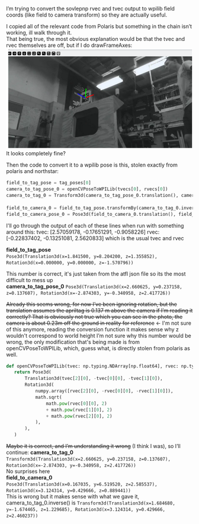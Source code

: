 I’m trying to convert the sovlepnp rvec and tvec output to wpilib field coords (like field to camera transform) so they are actually useful.

I copied all of the relevant code from Polaris but something in the chain isn’t working, ill walk through it.  
That being true, the most obvious explanation would be that the tvec and rvec themselves are off, but if I do drawFrameAxes:  
![The Frame Axes matching well with the detected axis](./readme_images/FrameAxes1.png)It looks completely fine? 

Then the code to convert it to a wpilib pose is this, stolen exactly from polaris and northstar:  
```python
field_to_tag_pose = tag_poses[0]
camera_to_tag_pose_0 = openCVPoseToWPILib(tvecs[0], rvecs[0]) 
camera_to_tag_0 = Transform3d(camera_to_tag_pose_0.translation(), camera_to_tag_pose_0.rotation())

field_to_camera_0 = field_to_tag_pose.transformBy(camera_to_tag_0.inverse())
field_to_camera_pose_0 = Pose3d(field_to_camera_0.translation(), field_to_camera_0.rotation())
```
I'll go through the output of each of these lines
when run with something around this:
tvec: [2.57059178, -0.17651291, -0.9058226]
rvec: [-0.22837402, -0.13251081, 2.5620833]
which is the usual tvec and rvec

**field\_to\_tag\_pose**   
`Pose3d(Translation3d(x=1.841500, y=8.204200, z=1.355852), Rotation3d(x=0.000000, y=0.000000, z=-1.570796))`

This number is correct, it's just taken from the atfl json file so its the most difficult to mess up  
**camera\_to\_tag\_pose\_0**
`Pose3d(Translation3d(x=2.660625, y=0.237158, z=0.137607), Rotation3d(x=-2.874303, y=-0.340958, z=2.417726))`

~~Already this seems wrong, for now I’ve been ignoring rotation, but the translation assumes the apriltag is 0.137 m above the camera if I’m reading it correctly? That is obviously not true which you can see in the photo, the camera is about 0.23m off the ground in reality for reference~~ <- I'm not sure of this anymore, reading the conversion function it makes sense why z wouldn't correspond to world height
I’m not sure why this number would be wrong, the only modification that's being made is from openCVPoseToWPILib, which, guess what, is directly stolen from polaris as well.

```python
def openCVPoseToWPILib(tvec: np.typing.NDArray[np.float64], rvec: np.typing.NDArray[np.float64]) -> Pose3d:  
   return Pose3d(  
       Translation3d(tvec[2][0], -tvec[0][0], -tvec[1][0]),  
       Rotation3d(  
           numpy.array([rvec[2][0], -rvec[0][0], -rvec[1][0]]),  
           math.sqrt(  
               math.pow(rvec[0][0], 2)  
               + math.pow(rvec[1][0], 2)  
               + math.pow(rvec[2][0], 2)  
           ),  
       ),  
   )
```

~~Maybe it is correct, and I’m understanding it wrong~~ (I think I was), so I’ll continue:
**camera\_to\_tag\_0**  
`Transform3d(Translation3d(x=2.660625, y=0.237158, z=0.137607), Rotation3d(x=-2.874303, y=-0.340958, z=2.417726))`  
No surprises here  
**field\_to\_camera\_0**  
`Pose3d(Translation3d(x=0.167035, y=6.519520, z=2.585537), Rotation3d(x=3.124314, y=0.429666, z=0.889441))`  
This is wrong but it makes sense with what we gave it, camera_to_tag_0.inverse() is `Transform3d(Translation3d(x=1.684680, y=-1.674465, z=1.229685), Rotation3d(x=3.124314, y=0.429666, z=2.460237))`
